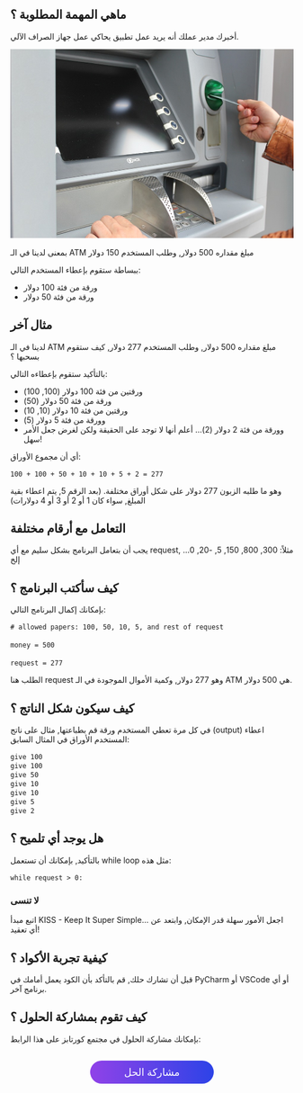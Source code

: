 ## ماهي المهمة المطلوبة ؟

أخبرك مدير عملك أنه يريد عمل تطبيق يحاكي عمل جهاز الصراف الآلي.

![ATM](./assets/atm.jpg)

بمعنى لدينا في الـ ATM مبلغ مقداره 500 دولار, وطلب المستخدم 150 دولار

ببساطة ستقوم بإعطاء المستخدم التالي:

* ورقة من فئة 100 دولار
* ورقة من فئة 50 دولار


## مثال آخر

لدينا في الـ ATM مبلغ مقداره 500 دولار, وطلب المستخدم 277 دولار, كيف ستقوم بسحبها ؟

بالتأكيد ستقوم بإعطاءه التالي:

* ورقتين من فئة 100 دولار (100, 100)
* ورقة من فئة 50 دولار (50)
* ورقتين من فئة 10 دولار (10, 10)
* وورقة من فئة 5 دولار (5)
* وورقة من فئة 2 دولار (2)… أعلم أنها لا توجد على الحقيقة ولكن لغرض جعل الأمر سهل!

أي أن مجموع الأوراق:

```
100 + 100 + 50 + 10 + 10 + 5 + 2 = 277
```

وهو ما طلبه الزبون 277 دولار على شكل أوراق مختلفة.
(بعد الرقم 5, يتم اعطاء بقية المبلغ, سواء كان 1 أو 2 أو 3 أو 4 دولارات)

## التعامل مع أرقام مختلفة

يجب أن بتعامل البرنامج بشكل سليم مع أي request, مثلاً: 300, 800, 150, 5, -20, 0… إلخ

## كيف سأكتب البرنامج ؟

بإمكانك إكمال البرنامج التالي:

```
# allowed papers: 100, 50, 10, 5, and rest of request

money = 500

request = 277
```

الطلب هنا request وهو 277 دولار, وكمية الأموال الموجودة في الـ ATM هي 500 دولار.

## كيف سيكون شكل الناتج ؟

في كل مرة تعطي المستخدم ورقة قم بطباعتها, مثال على ناتج (output) اعطاء المستخدم الأوراق في المثال السابق:

```
give 100
give 100
give 50
give 10
give 10
give 5
give 2
```

## هل يوجد أي تلميح ؟

بالتأكيد, بإمكانك أن تستعمل while loop مثل هذه:

```
while request > 0:
``` 

### لا تنسى

اتبع مبدأ KISS - Keep It Super Simple... اجعل الأمور سهلة قدر الإمكان, وابتعد عن أي تعقيد!

## كيفية تجربة الأكواد ؟

قبل أن تشارك حلك, قم بالتأكد بأن الكود يعمل أمامك في PyCharm أو VSCode أو أي برنامج آخر.

## كيف تقوم بمشاركة الحلول ؟

بإمكانك مشاركة الحلول في مجتمع كورتابز على هذا الرابط:

<a href="https://forums.coretabs.net/t/مشاركة-حلول-معالجة-العديد-من-المتقدمين-على-المنح-scholarships/897" style="display: block; width: 200px; background-color: #5355e8; background-image:linear-gradient(to left, #2d43e7, #9042e8); color:#fff; padding: 10px; margin: 30px auto; border-radius:100px; text-decoration: none; font-size: 18px; text-align: center;">مشاركة الحل</a>
